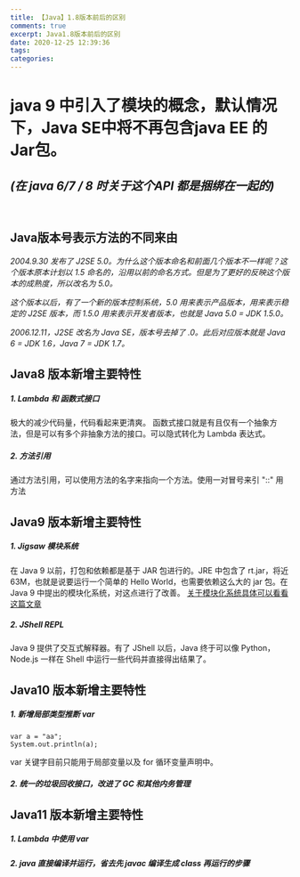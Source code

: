 ```yaml
---
title: 【Java】1.8版本前后的区别
comments: true
excerpt: Java1.8版本前后的区别
date: 2020-12-25 12:39:36
tags:
categories:
---
```


# java 9 中引入了模块的概念，默认情况下，Java SE中将不再包含java EE 的Jar包。 

## _(在 java 6/7 / 8 时关于这个API 都是捆绑在一起的)_

<Br>

## Java版本号表示方法的不同来由

_2004.9.30 发布了 J2SE 5.0。为什么这个版本命名和前面几个版本不一样呢？这个版本原本计划以 1.5 命名的，沿用以前的命名方式。但是为了更好的反映这个版本的成熟度，所以改名为 5.0。_

_这个版本以后，有了一个新的版本控制系统，5.0 用来表示产品版本，用来表示稳定的 J2SE 版本，而 1.5.0 用来表示开发者版本，也就是 Java 5.0 = JDK 1.5.0。_

_2006.12.11，J2SE 改名为 Java SE，版本号去掉了 .0。此后对应版本就是 Java 6 = JDK 1.6，Java 7 = JDK 1.7。_

## Java8 版本新增主要特性
##### 1. Lambda 和 函数式接口
极大的减少代码量，代码看起来更清爽。
函数式接口就是有且仅有一个抽象方法，但是可以有多个非抽象方法的接口。可以隐式转化为 Lambda 表达式。

##### 2. 方法引用
通过方法引用，可以使用方法的名字来指向一个方法。使用一对冒号来引 "::" 用方法

## Java9 版本新增主要特性

##### 1. Jigsaw 模块系统
在 Java 9 以前，打包和依赖都是基于 JAR 包进行的。JRE 中包含了 rt.jar，将近 63M，也就是说要运行一个简单的 Hello World，也需要依赖这么大的 jar 包。在 Java 9 中提出的模块化系统，对这点进行了改善。
[关于模块化系统具体可以看看这篇文章](https://zhuanlan.zhihu.com/p/24800180)

##### 2. JShell REPL
Java 9 提供了交互式解释器。有了 JShell 以后，Java 终于可以像 Python，Node.js 一样在 Shell 中运行一些代码并直接得出结果了。


## Java10 版本新增主要特性

##### 1. 新增局部类型推断 var
```
var a = "aa";  
System.out.println(a);
````
var 关键字目前只能用于局部变量以及 for 循环变量声明中。

##### 2. 统一的垃圾回收接口，改进了 GC 和其他内务管理



## Java11 版本新增主要特性

##### 1. Lambda 中使用 var

##### 2. java 直接编译并运行，省去先 javac 编译生成 class 再运行的步骤
